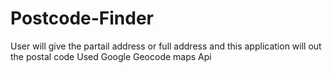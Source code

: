 # Postcode-Finder
User will give the partail address or full address and this application will out the postal code
Used Google Geocode maps Api
